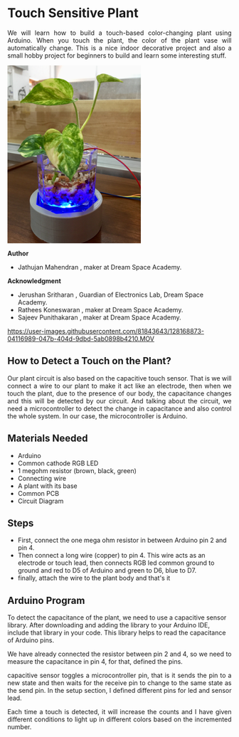 

# Touch Sensitive Plant

<p align="justify">We will learn how to build a touch-based color-changing plant using Arduino. When you touch the plant, the color of the plant vase will automatically change. This is a nice indoor decorative project and also a small hobby project for beginners to build and learn some interesting stuff.</p>

<img src="source/image-video/image1.jpg" height="400px" weidth="400px" align="center">

**Author**
 * Jathujan Mahendran , maker at Dream Space Academy.

**Acknowledgment**
 * Jerushan Sritharan , Guardian of Electronics Lab, Dream Space Academy.
 * Rathees Koneswaran , maker at Dream Space Academy. 
 * Sajeev Punithakaran , maker at Dream Space Academy.
  
 
 https://user-images.githubusercontent.com/81843643/128168873-04116989-047b-404d-9dbd-5ab0898b4210.MOV

## How to Detect a Touch on the Plant?
<p align="justify"> Our plant circuit is also based on the capacitive touch sensor. That is we will connect a wire to our plant to make it act like an electrode, then when we touch the plant, due to the presence of our body, the capacitance changes and this will be detected by our circuit. And talking about the circuit, we need a microcontroller to detect the change in capacitance and also control the whole system. In our case, the microcontroller is Arduino. </p>

## Materials Needed
* Arduino
* Common cathode RGB LED
* 1 megohm resistor (brown, black, green)
* Connecting wire
* A plant with  its base
* Common PCB
* Circuit Diagram 

## Steps


- First, connect the one mega ohm resistor in between Arduino pin 2 and pin 4. 
- Then connect a long wire (copper) to pin 4. This wire acts as an electrode or touch lead, then connects RGB led common ground to ground and red to D5 of Arduino and green to D6, blue to D7.
- finally, attach the wire to the plant body and that's it 


 
## Arduino Program 

<p align="justify"> 

To detect the capacitance of the plant, we need to use a capacitive sensor library. 
After downloading and adding the library to your Arduino IDE, include that library in your code. This library helps to read the capacitance of Arduino pins.
</p>

<p align="justify"> 
We have already connected the resistor between pin 2 and 4, so we need to measure the capacitance in pin 4, for that, defined the pins.</p>
<p align="justify"> 
capacitive sensor toggles a microcontroller pin, that is it sends the pin to a new state and then waits for the receive pin to change to the same state as the send pin. In the setup section, I defined different pins for led and sensor lead.</p>
<p align="justify"> 
Each time a touch is detected, it will increase the counts and I have given different conditions to light up in different colors based on the incremented number.</p>

